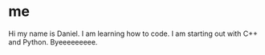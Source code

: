 # me
Hi my name is Daniel. I am learning how to code. I am starting out with C++ and Python.
Byeeeeeeeee.
